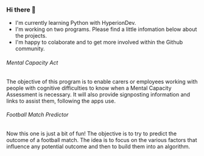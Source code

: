 ### Hi there 👋

- I'm currently learning Python with HyperionDev.
- I'm working on two programs. Please find a little infomation below about the projects.
- I'm happy to colaborate and to get more involved within the Github community.

###### Mental Capacity Act

The objective of this program is to enable carers or employees working with people with cognitive difficulties to know when a Mental Capacity Assessment is necessary. It will also provide signposting information and links to assist them, following the apps use.

###### Football Match Predictor

Now this one is just a bit of fun! The objective is to try to predict the outcome of a football match. The idea is to focus on the various factors that influence any potential outcome and then to build them into an algorithm. 
<!--
**MT-code2023/MT-code2023** is a ✨ _special_ ✨ repository because its `README.md` (this file) appears on your GitHub profile.

Here are some ideas to get you started:

- 🔭 I’m currently working on ...
- 🌱 I’m currently learning ...
- 👯 I’m looking to collaborate on ...
- 🤔 I’m looking for help with ...
- 💬 Ask me about ...
- 📫 How to reach me: ...
- 😄 Pronouns: ...
- ⚡ Fun fact: ...
-->
